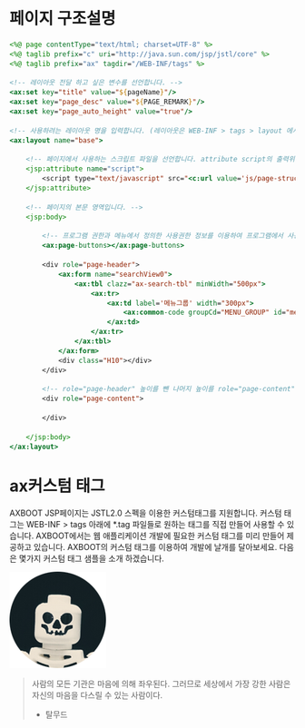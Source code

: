 # 페이지 구조설명

```jsp
<%@ page contentType="text/html; charset=UTF-8" %>
<%@ taglib prefix="c" uri="http://java.sun.com/jsp/jstl/core" %>
<%@ taglib prefix="ax" tagdir="/WEB-INF/tags" %>
 
<!-- 레이아웃 전달 하고 싶은 변수를 선언합니다. -->
<ax:set key="title" value="${pageName}"/>
<ax:set key="page_desc" value="${PAGE_REMARK}"/>
<ax:set key="page_auto_height" value="true"/>
 
<!-- 사용하려는 레이아웃 명을 입력합니다. (레이아웃은 WEB-INF > tags > layout 에서 관리됩니다.) -->
<ax:layout name="base">
 
    <!-- 페이지에서 사용하는 스크립트 파일을 선언합니다. attribute script의 출력위치는 layout에서 결정합니다. -->
    <jsp:attribute name="script">
        <script type="text/javascript" src="<c:url value='js/page-structure.js' />"></script>
    </jsp:attribute>
 
    <!-- 페이지의 본문 영역입니다. -->
    <jsp:body>
 
        <!-- 프로그램 권한과 메뉴에서 정의한 사용권한 정보를 이용하여 프로그램에서 사용 가능한 버튼을 자동 처리 합니다. -->
        <ax:page-buttons></ax:page-buttons>
 
        <div role="page-header">
            <ax:form name="searchView0">
                <ax:tbl clazz="ax-search-tbl" minWidth="500px">
                    <ax:tr>
                        <ax:td label='메뉴그룹' width="300px">
                            <ax:common-code groupCd="MENU_GROUP" id="menuGrpCd"/>
                        </ax:td>
                    </ax:tr>
                </ax:tbl>
            </ax:form>
            <div class="H10"></div>
        </div>
 
        <!-- role="page-header" 높이를 뺀 나머지 높이를 role="page-content" 가 차지하게 됩니다 -->
        <div role="page-content">
 
        </div>
 
    </jsp:body>
</ax:layout>
```

# ax커스텀 태그

AXBOOT JSP페이지는 JSTL2.0 스펙을 이용한 커스텀태그를 지원합니다.
커스텀 태그는 WEB-INF > tags 아래에 *.tag 파일들로 원하는 태그를 직접 만들어 사용할 수 있습니다.
AXBOOT에서는 웹 애플리케이션 개발에 필요한 커스텀 태그를 미리 만들어 제공하고 있습니다. AXBOOT의 커스텀 태그를 이용하여 개발에 날개를 달아보세요. 다음은 몇가지 커스텀 태그 샘플을 소개 하겠습니다.

![Lego](../assets/skull.png)

> 사람의 모든 기관은 마음에 의해 좌우된다. 그러므로 세상에서 가장 강한 사람은 자신의 마음을 다스릴 수 있는 사람이다.
> - 탈무드